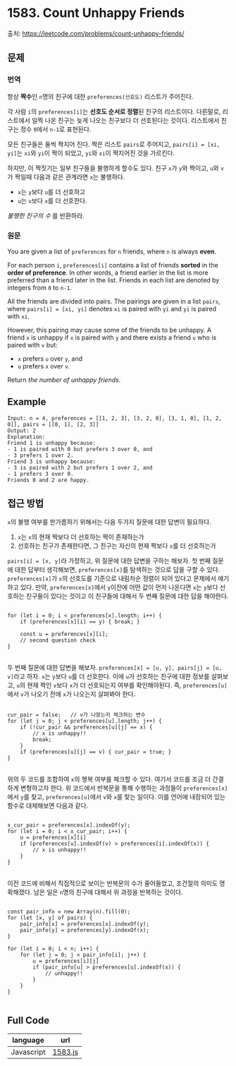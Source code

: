 # 1583. Count Unhappy Friends
출처: https://leetcode.com/problems/count-unhappy-friends/

## 문제

### 번역

항상 **짝수**인 `n`명의 친구에 대한 `preferences(선호도)` 리스트가 주어진다.

각 사람 `i`의 `preferences[i]`는 **선호도 순서로 정렬**된 친구의 리스트이다. 다른말로, 리스트에서 일찍 나온 친구는 늦게 나오는 친구보다 더 선호된다는 것이다. 리스트에서 친구는 정수 `0`에서 `n-1`로 표현된다.

모든 친구들은 둘씩 짝지어 진다. 짝은 리스트 `pairs`로 주어지고, `pairs[i] = [xi, yi]`는  `xi`와 `yi`이 짝이 되었고, `yi`와 `xi`이 짝지어진 것을 가르킨다.

하지만, 이 짝짓기는 일부 친구들을 불행하게 할수도 있다. 친구 `x`가 `y`와 짝이고, `u`와 `v`가 짝일때 다음과 같은 관계라면 `x`는 불행하다.
- `x`는 `y`보다 `u`를 더 선호하고
- `u`는 `v`보다 `x`를 더 선호한다.

_불행한 친구의 수_ 를 반환하라.

### 원문

You are given a list of `preferences` for `n` friends, where  `n`  is always  **even**.

For each person  `i`, `preferences[i]` contains a list of friends **sorted**  in the  **order of preference**. In other words, a friend earlier in the list is more preferred than a friend later in the list. Friends in each list are denoted by integers from  `0`  to  `n-1`.

All the friends are divided into pairs. The pairings are given in a list `pairs`, where  `pairs[i] = [xi, yi]`  denotes  `xi` is paired with  `yi`  and  `yi`  is paired with  `xi`.

However, this pairing may cause some of the friends to be unhappy. A friend  `x` is unhappy if  `x` is paired with  `y` and there exists a friend  `u` who is paired with  `v` but:

-   `x` prefers  `u` over  `y`, and
-   `u` prefers  `x` over  `v`.

Return  _the number of unhappy friends_.

## Example
```
Input: n = 4, preferences = [[1, 2, 3], [3, 2, 0], [3, 1, 0], [1, 2, 0]], pairs = [[0, 1], [2, 3]]
Output: 2
Explanation:
Friend 1 is unhappy because:
- 1 is paired with 0 but prefers 3 over 0, and
- 3 prefers 1 over 2.
Friend 3 is unhappy because:
- 3 is paired with 2 but prefers 1 over 2, and
- 1 prefers 3 over 0.
Friends 0 and 2 are happy.
```

## 접근 방법

`x`의 불행 여부를 판가름하기 위해서는 다음 두가지 질문에 대한 답변이 필요하다.
1. `x`는 `x`의 현재 짝보다 더 선호하는 짝이 존재하는가
2. 선호하는 친구가 존재한다면, 그 친구는 자신의 현재 짝보다 `x`를 더 선호하는가

`pairs[i] = [x, y]`라 가정하고, 위 질문에 대한 답변을 구하는 해보자. 첫 번째 질문에 대한 답부터 생각해보면, `preferences[x]`를 탐색하는 것으로 답을 구할 수 있다. `preferences[x]`가 `x`의 선호도를 기준으로 내림차순 정렬이 되어 있다고 문제에서 얘기하고 있다. 만약, `preferences[x]`에서 `y`이전에 어떤 값이 먼저 나온다면 `x`는 `y`보다 선호하는 친구들이 있다는 것이고 이 친구들에 대해서 두 번째 질문에 대한 답을 해야한다.
<pre>
<code>
for (let i = 0; i < preferences[x].length; i++) {
	if (preferences[x][i] == y) { break; }
	
	const u = preferences[x][i];
	// second question check
}
</code>
</pre> 
  
두 번째 질문에 대한 답변을 해보자. `preferences[x] = [u, y], pairs[j] = [u, v]`라고 하자. `x`는 `y`보다 `u`를 더 선호한다. 이에  `u`가 선호하는 친구에 대한 정보를 살펴보고, `u`의 현재 짝인 `v`보다 `x`가 더 선호되는지 여부를 확인해야된다. 즉, `preferences[u]`에서 `v`가 나오기 전에 `x`가 나오는지 살펴봐야 한다.
<pre>
<code>
cur_pair = false;	// v가 나왔는지 체크하는 변수
for (let j = 0; j < preferences[u].length; j++) {
	if (!cur_pair && preferences[u][j] == x) { 
		// x is unhappy!!
		break;
	}
	if (preferences[u][j] == v) { cur_pair = true; }
}
</code>
</pre>

위의 두 코드를 조합하여 `x`의 행복 여부를 체크할 수 있다. 여기서 코드를 조금 더 간결하게 변형하고자 한다. 위 코드에서 반복문을 통해 수행하는 과정들이 `preferences[x]`에서 `y`를 찾고, `preferences[u]`에서 `v`와 `x`를 찾는 일이다. 이를 언어에 내장되어 있는 함수로 대체해보면 다음과 같다.
<pre>
<code>
x_cur_pair = preferences[x].indexOf(y);
for (let i = 0; i < x_cur_pair; i++) {
	u = preferences[x][i]
	if (preferences[u].indexOf(v) > preferences[i].indexOf(x)) { 
		// x is unhappy!!
	}
}
</code>
</pre>
 
 이전 코드에 비해서 직접적으로 보이는 반복문의 수가 줄어들었고, 조건절의 의미도 명확해졌다. 남은 일은 `n`명의 친구에 대해서 위 과정을 반복하는 것이다.
<pre>
<code>
const pair_info = new Array(n).fill(0);
for (let [x, y] of pairs) {
	pair_info[x] = preferences[x].indexOf(y);
	pair_info[y] = preferences[y].indexOf(x);
}

for (let i = 0; i < n; i++) {
	for (let j = 0; j < pair_info[i]; j++) {
		u = preferences[i][j]
		if (pair_info[u] > preferences[u].indexOf(x)) { 
			// unhappy!!
		}
	}
}
</code>
</pre>
 
## Full Code
|language|url|
|--------|---|
|Javascript|[1583.js](https://github.com/opwe37/Algorithm-Study/blob/master/LeetCode/src/1583.js)|
